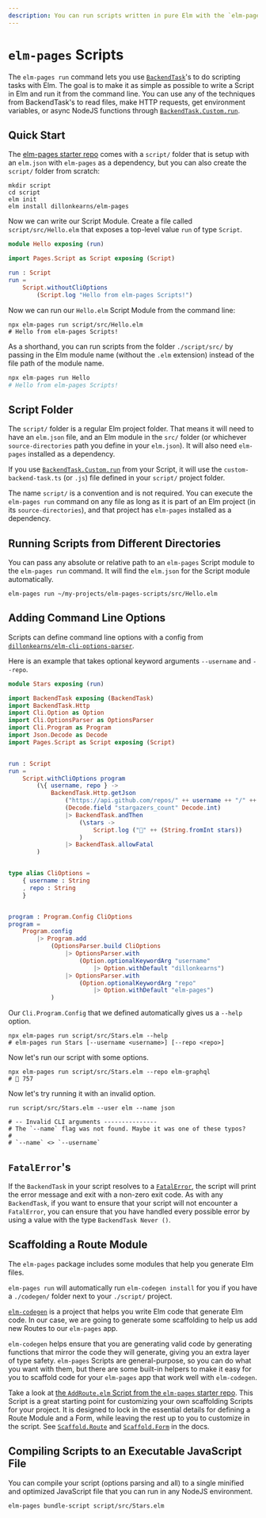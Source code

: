 ```yaml
---
description: You can run scripts written in pure Elm with the `elm-pages run` CLI command.
---
```


# `elm-pages` Scripts

The `elm-pages run` command lets you use [`BackendTask`](https://package.elm-lang.org/packages/dillonkearns/elm-pages/latest/BackendTask)'s to do scripting tasks with Elm. The goal is to make it as simple as possible to write a Script in Elm and run it from the command line. You can use any of the techniques from BackendTask's to read files, make HTTP requests, get environment variables, or async NodeJS functions through [`BackendTask.Custom.run`](https://package.elm-lang.org/packages/dillonkearns/elm-pages/latest/BackendTask-Custom#run).

## Quick Start

The [elm-pages starter repo](https://github.com/dillonkearns/elm-pages-starter) comes with a `script/` folder that is setup with an `elm.json` with `elm-pages` as a dependency, but you can also create the `script/` folder from scratch:

```
mkdir script
cd script
elm init
elm install dillonkearns/elm-pages
```

Now we can write our Script Module. Create a file called `script/src/Hello.elm` that exposes a top-level value `run` of type `Script`.

```elm
module Hello exposing (run)

import Pages.Script as Script exposing (Script)

run : Script
run =
    Script.withoutCliOptions
        (Script.log "Hello from elm-pages Scripts!")
```

Now we can run our `Hello.elm` Script Module from the command line:

```shell
npx elm-pages run script/src/Hello.elm
# Hello from elm-pages Scripts!
```

As a shorthand, you can run scripts from the folder `./script/src/` by passing in the Elm module name (without the `.elm` extension) instead of the file path of the module name.

```python
npx elm-pages run Hello
# Hello from elm-pages Scripts!
```

## Script Folder

The `script/` folder is a regular Elm project folder. That means it will need to have an `elm.json` file, and an Elm module in the `src/` folder (or whichever `source-directories` path you define in your `elm.json`). It will also need `elm-pages` installed as a dependency.

If you use [`BackendTask.Custom.run`](https://package.elm-lang.org/packages/dillonkearns/elm-pages/latest/BackendTask-Custom#run) from your Script, it will use the `custom-backend-task.ts` (or `.js`) file defined in your `script/` project folder.

The name `script/` is a convention and is not required. You can execute the `elm-pages run` command on any file as long as it is part of an Elm project (in its `source-directories`), and that project has `elm-pages` installed as a dependency.

## Running Scripts from Different Directories

You can pass any absolute or relative path to an `elm-pages` Script module to the `elm-pages run` command. It will find the `elm.json` for the Script module automatically.

```shell
elm-pages run ~/my-projects/elm-pages-scripts/src/Hello.elm
```

## Adding Command Line Options

Scripts can define command line options with a config from [`dillonkearns/elm-cli-options-parser`](https://package.elm-lang.org/packages/dillonkearns/elm-cli-options-parser/latest/).

Here is an example that takes optional keyword arguments `--username` and `--repo`.

```elm
module Stars exposing (run)

import BackendTask exposing (BackendTask)
import BackendTask.Http
import Cli.Option as Option
import Cli.OptionsParser as OptionsParser
import Cli.Program as Program
import Json.Decode as Decode
import Pages.Script as Script exposing (Script)


run : Script
run =
    Script.withCliOptions program
        (\{ username, repo } ->
            BackendTask.Http.getJson
                ("https://api.github.com/repos/" ++ username ++ "/" ++ repo)
                (Decode.field "stargazers_count" Decode.int)
                |> BackendTask.andThen
                    (\stars ->
                        Script.log ("🤩" ++ (String.fromInt stars))
                    )
                |> BackendTask.allowFatal
        )


type alias CliOptions =
    { username : String
    , repo : String
    }


program : Program.Config CliOptions
program =
    Program.config
        |> Program.add
            (OptionsParser.build CliOptions
                |> OptionsParser.with
                    (Option.optionalKeywordArg "username"
                        |> Option.withDefault "dillonkearns")
                |> OptionsParser.with
                    (Option.optionalKeywordArg "repo"
                        |> Option.withDefault "elm-pages")
            )
```

Our `Cli.Program.Config` that we defined automatically gives us a `--help` option.

```
npx elm-pages run script/src/Stars.elm --help
# elm-pages run Stars [--username <username>] [--repo <repo>]
```

Now let's run our script with some options.

```shell
npx elm-pages run script/src/Stars.elm --repo elm-graphql
# 🤩 757
```

Now let's try running it with an invalid option.

```shell
run script/src/Stars.elm --user elm --name json

# -- Invalid CLI arguments ---------------
# The `--name` flag was not found. Maybe it was one of these typos?
#
# `--name` <> `--username`
```

## `FatalError`'s

If the `BackendTask` in your script resolves to a [`FatalError`](https://package.elm-lang.org/packages/dillonkearns/elm-pages/latest/FatalError), the script will print the error message and exit with a non-zero exit code. As with any `BackendTask`, if you want to ensure that your script will not encounter a `FatalError`, you can ensure that you have handled every possible error by using a value with the type `BackendTask Never ()`.

## Scaffolding a Route Module

The `elm-pages` package includes some modules that help you generate Elm files.

`elm-pages run` will automatically run `elm-codegen install` for you if you have a `./codegen/` folder next to your `./script/` project.

[`elm-codegen`](https://github.com/mdgriffith/elm-codegen) is a project that helps you write Elm code that generate Elm code. In our case, we are going to generate some scaffolding to help us add new Routes to our `elm-pages` app.

`elm-codegen` helps ensure that you are generating valid code by generating functions that mirror the code they will generate, giving you an extra layer of type safety. `elm-pages` Scripts are general-purpose, so you can do what you want with them, but there are some built-in helpers to make it easy for you to scaffold code for your `elm-pages` app that work well with `elm-codegen`.

Take a look at [the `AddRoute.elm` Script from the `elm-pages` starter repo](https://github.com/dillonkearns/elm-pages-starter/blob/master/script/src/AddRoute.elm). This Script is a great starting point for customizing your own scaffolding Scripts for your project. It is designed to lock in the essential details for defining a Route Module and a Form, while leaving the rest up to you to customize in the script. See [`Scaffold.Route`](https://package.elm-lang.org/packages/dillonkearns/elm-pages/latest/Scaffold-Route) and [`Scaffold.Form`](https://package.elm-lang.org/packages/dillonkearns/elm-pages/latest/Scaffold-Route) in the docs.

## Compiling Scripts to an Executable JavaScript File

You can compile your script (options parsing and all) to a single minified and optimized JavaScript file that you can run in any NodeJS environment.

```shell
elm-pages bundle-script script/src/Stars.elm
```
